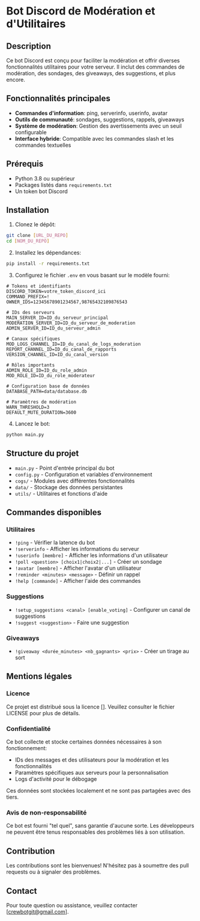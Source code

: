 # Bot Discord de Modération et d'Utilitaires

## Description
Ce bot Discord est conçu pour faciliter la modération et offrir diverses fonctionnalités utilitaires pour votre serveur. Il inclut des commandes de modération, des sondages, des giveaways, des suggestions, et plus encore.

## Fonctionnalités principales
- **Commandes d'information**: ping, serverinfo, userinfo, avatar
- **Outils de communauté**: sondages, suggestions, rappels, giveaways
- **Système de modération**: Gestion des avertissements avec un seuil configurable
- **Interface hybride**: Compatible avec les commandes slash et les commandes textuelles

## Prérequis
- Python 3.8 ou supérieur
- Packages listés dans `requirements.txt`
- Un token bot Discord

## Installation
1. Clonez le dépôt:
```bash
git clone [URL_DU_REPO]
cd [NOM_DU_REPO]
```

2. Installez les dépendances:
```bash
pip install -r requirements.txt
```

3. Configurez le fichier `.env` en vous basant sur le modèle fourni:
```
# Tokens et identifiants
DISCORD_TOKEN=votre_token_discord_ici
COMMAND_PREFIX=!
OWNER_IDS=12345678901234567,98765432109876543

# IDs des serveurs
MAIN_SERVER_ID=ID_du_serveur_principal
MODERATION_SERVER_ID=ID_du_serveur_de_moderation
ADMIN_SERVER_ID=ID_du_serveur_admin

# Canaux spécifiques
MOD_LOGS_CHANNEL_ID=ID_du_canal_de_logs_moderation
REPORT_CHANNEL_ID=ID_du_canal_de_rapports
VERSION_CHANNEL_ID=ID_du_canal_version

# Rôles importants
ADMIN_ROLE_ID=ID_du_role_admin
MOD_ROLE_ID=ID_du_role_moderateur

# Configuration base de données
DATABASE_PATH=data/database.db

# Paramètres de modération
WARN_THRESHOLD=3
DEFAULT_MUTE_DURATION=3600
```

4. Lancez le bot:
```bash
python main.py
```

## Structure du projet
- `main.py` - Point d'entrée principal du bot
- `config.py` - Configuration et variables d'environnement
- `cogs/` - Modules avec différentes fonctionnalités
- `data/` - Stockage des données persistantes
- `utils/` - Utilitaires et fonctions d'aide

## Commandes disponibles

### Utilitaires
- `!ping` - Vérifier la latence du bot
- `!serverinfo` - Afficher les informations du serveur
- `!userinfo [membre]` - Afficher les informations d'un utilisateur
- `!poll <question> [choix1|choix2|...]` - Créer un sondage
- `!avatar [membre]` - Afficher l'avatar d'un utilisateur
- `!reminder <minutes> <message>` - Définir un rappel
- `!help [commande]` - Afficher l'aide des commandes

### Suggestions
- `!setup_suggestions <canal> [enable_voting]` - Configurer un canal de suggestions
- `!suggest <suggestion>` - Faire une suggestion

### Giveaways
- `!giveaway <durée_minutes> <nb_gagnants> <prix>` - Créer un tirage au sort

## Mentions légales

### Licence
Ce projet est distribué sous la licence []. Veuillez consulter le fichier LICENSE pour plus de détails.

### Confidentialité
Ce bot collecte et stocke certaines données nécessaires à son fonctionnement:
- IDs des messages et des utilisateurs pour la modération et les fonctionnalités
- Paramètres spécifiques aux serveurs pour la personnalisation
- Logs d'activité pour le débogage

Ces données sont stockées localement et ne sont pas partagées avec des tiers.

### Avis de non-responsabilité
Ce bot est fourni "tel quel", sans garantie d'aucune sorte. Les développeurs ne peuvent être tenus responsables des problèmes liés à son utilisation.

## Contribution
Les contributions sont les bienvenues! N'hésitez pas à soumettre des pull requests ou à signaler des problèmes.

## Contact
Pour toute question ou assistance, veuillez contacter [crewbotgit@gmail.com].
